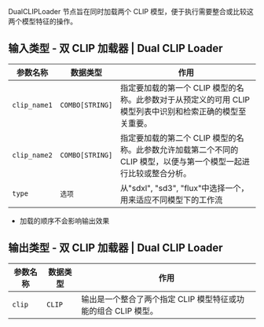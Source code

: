 DualCLIPLoader 节点旨在同时加载两个 CLIP 模型，便于执行需要整合或比较这两个模型特征的操作。


## 输入类型 - 双 CLIP 加载器 | Dual CLIP Loader
| 参数名称      | 数据类型          | 作用                                                         |
| ------------ | --------------- | ------------------------------------------------------------ |
| `clip_name1` | `COMBO[STRING]` | 指定要加载的第一个 CLIP 模型的名称。此参数对于从预定义的可用 CLIP 模型列表中识别和检索正确的模型至关重要。 |
| `clip_name2` | `COMBO[STRING]` | 指定要加载的第二个 CLIP 模型的名称。此参数允许加载第二个不同的 CLIP 模型，以便与第一个模型一起进行比较或整合分析。 |
| `type`       | `选项`           |  从"sdxl", "sd3", "flux"中选择一个，用来适应不同模型下的工作流 |
* 加载的顺序不会影响输出效果

## 输出类型 - 双 CLIP 加载器 | Dual CLIP Loader
| 参数名称 | 数据类型 | 作用                                       |
| -------- | -------- | ------------------------------------------ |
| `clip`   | `CLIP`   | 输出是一个整合了两个指定 CLIP 模型特征或功能的组合 CLIP 模型。 |
